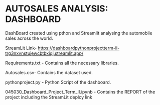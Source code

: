 # AUTOSALES ANALYSIS: DASHBOARD 
DashBoard created using pthon and Streamlit analysing the automobile sales across the world.

StreamLit Link- https://dashboardpythonprojectterm-ii-trg3nxvnstujewcbtbxiqj.streamlit.app/

Requirements.txt - Contains all the necessary libraries.

Autosales.csv- Contains the dataset used.

pythonproject.py - Python Script of the dashboard.

045030_Dashboard_Project_Term_II.ipynb - Contains the REPORT of the project including the StreamLit deploy link
